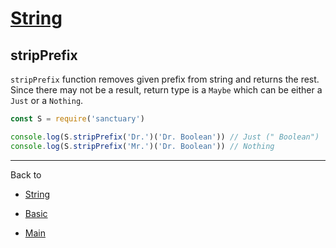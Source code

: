 # [String](../README.md)

## stripPrefix

`stripPrefix` function removes given prefix from string and returns the rest. Since there may not be a result, return type is a `Maybe` which can be either a `Just` or a `Nothing`.

```js
const S = require('sanctuary')

console.log(S.stripPrefix('Dr.')('Dr. Boolean')) // Just (" Boolean")
console.log(S.stripPrefix('Mr.')('Dr. Boolean')) // Nothing
```

----------

Back to

- [String](README.md)

- [Basic](../README.md)

- [Main](../../README.md)
